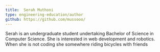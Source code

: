 ```yaml
---
title:  Serah Muthoni
type: engineering-education/author
github: https://github.com/mussooo/
---
```

Serah is an undergraduate student undertaking Bachelor of Science in Computer Science. She is interested in web development and robotics. When she is not coding she somewhere riding  bicycles with friends

